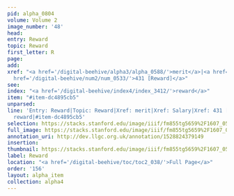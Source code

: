 ```yaml
---
pid: alpha_0804
volume: Volume 2
image_number: '48'
head: 
entry: Reward
topic: Reward
first_letter: R
page: 
add: 
xref: "<a href='/digital-beehive/alpha3/alpha_0588/'>merit</a>|<a href='/digital-beehive/alpha4/alpha_0826/'>Salary</a>|<a
  href='/digital-beehive/num2/num_0533/'>431 [Reward]</a>"
see: 
index: "<a href='/digital-beehive/index4/index_3412/'>reward</a>"
item: "#item-dc4895cb5"
unparsed: 
line: 'Entry: Reward|Topic: Reward|Xref: merit|Xref: Salary|Xref: 431 [Reward]|Index:
  reward|#item-dc4895cb5'
selection: https://stacks.stanford.edu/image/iiif/fm855tg5659%2F1607_0515/828,2238,2945,583/full/0/default.jpg
full_image: https://stacks.stanford.edu/image/iiif/fm855tg5659%2F1607_0515/full/full/0/default.jpg
annotation_uri: http://dev.llgc.org.uk/annotation/1528824379149
insertion: 
thumbnail: https://stacks.stanford.edu/image/iiif/fm855tg5659%2F1607_0515/828,2238,600,180/250,/0/default.jpg
label: Reward
location: "<a href='/digital-beehive/toc/toc2_038/'>Full Page</a>"
order: '156'
layout: alpha_item
collection: alpha4
---
```

